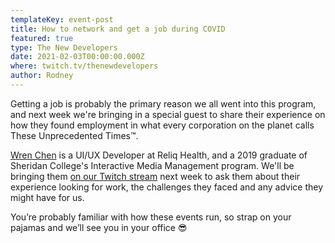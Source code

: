 ```yaml
---
templateKey: event-post
title: How to network and get a job during COVID
featured: true
type: The New Developers
date: 2021-02-03T00:00:00.000Z
where: twitch.tv/thenewdevelopers
author: Rodney
---
```

Getting a job is probably the primary reason we all went into this program, and next week we're bringing in a special guest to share their experience on how they found employment in what every corporation on the planet calls These Unprecedented Times™️.



[Wren Chen](https://twitter.com/wrenzchen) is a UI/UX Developer at Reliq Health, and a 2019 graduate of Sheridan College's Interactive Media Management program. We'll be bringing them [on our Twitch stream](https://www.twitch.tv/thenewdevelopers) next week to ask them about their experience looking for work, the challenges they faced and any advice they might have for us. 

You’re probably familiar with how these events run, so strap on your pajamas and we’ll see you in your office :sunglasses:
